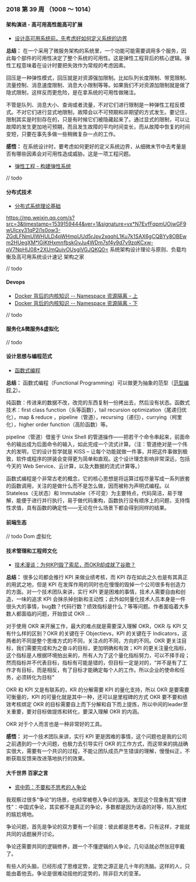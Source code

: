 
### 2018 第 39 周 （1008 ～ 1014）

#### 架构演进 - 高可用高性能高可扩展

- [设计高可用系统前，先考虑好如何定义系统的边界](https://mp.weixin.qq.com/s/_FkBJLKSDjwC_gwlHbTOJQ)

**总结：** 在一个采用了微服务架构的系统里，一个功能可能需要调用多个服务，因此每个部件的可用性决定了整个系统的可用性。这是弹性工程背后的核心逻辑。弹性工程意味着在设计时要把失效作为常规的考虑因素。

回压是一种弹性模式，回压就是对资源强加限制。比如队列长度限制、带宽限制、流量控制、消息速度限制、消息大小限制等等。如果我们不对资源加限制就是做了隐式限制，这样反而更危险，是在拿系统的可用性做赌注。

不管是队列、消息大小、查询或者流量，不对它们进行限制是一种弹性工程反模式。不对它们进行显式地限制，故障会以不可预期和非期望的方式发生。要记住，限制其实是时刻存在的，只是有时候它们被隐藏起来了。通过显式的限制，可以让故障的发生更加地可预期，而且发生故障的平均时间变长，而从故障中恢复的时间变短，只要在事先多做一些稍微复杂一点的工作。

**感悟：** 在系统设计时，要考虑如何更好的定义系统边界，从细微末节中去考量是否有哪些因素会对可用性造成威胁。这是一项工程问题。


- [弹性工程 - 构建弹性系统](http://www.itdks.com/course/796)

// todo

#### 分布式技术

- [分布式系统理论基础](https://mp.weixin.qq.com/s/p4PEZPjxJyYXKpkCCdShbw)

https://mp.weixin.qq.com/s?src=3&timestamp=1539159444&ver=1&signature=vx*N7EvfFqpmUOjwGF9wUIcxy31qP2i1s0ow3-ZGdLFNmUIWHULD4pWHmpUUd5rJpv2xqqhL1Ku7k1SAX6gCQBYy8OBEwm2HUegXM*lGiKtHxmnfbskGvJu4WDm7sf4y9d7v9zqKCxw-pV7NpHlJ08*2XUmQuivOUsgiVGJQKQ0=  系统架构设计理论与原则、负载均衡及高可用系统设计速记  架构之家

// todo


#### Devops

- [Docker 背后的内核知识 -- Namespace 资源隔离 - 上](http://dwz.cn/4W0izO)
- [Docker 背后的内核知识 -- Namespace 资源隔离 - 下](http://dwz.cn/4WLWEb)

// todo

#### 服务化&微服务&虚拟化

// todo

#### 设计思想与编程范式

-  [函数式编程](https://mp.weixin.qq.com/s/T4MuHWgB3Ydq9mXco962ng)

**总结：** 函数式编程（Functional Programming）可以做更为抽象的范型（[范型编程](https://en.wikipedia.org/wiki/Generic_programming),[2](https://blog.csdn.net/pongba/article/details/2544894)）。

纯函数：传进来的数据不改，改完的东西复制一份拷出去，然后没有状态。函数式技术：first class function（头等函数），tail recursion optimization（尾递归优化），map & reduce ，pipeline（管道），recursing（递归），currying（柯里化），higher order function（高阶函数）等。

pipeline（管道）借鉴于 Unix Shell 的管道操作——把若干个命令串起来，前面命令的输出成为后面命令的输入，如此完成一个流式计算。（注：管道绝对是一个伟大的发明，它的设计哲学就是 KISS – 让每个功能就做一件事，并把这件事做到极致，软件或程序的拼装会变得更为简单和直观。这个设计理念影响非常深远，包括今天的 Web Service、云计算，以及大数据的流式计算等。）

函数式编程是个非常古老的概念，它的核心思想是将运算过程尽量写成一系列嵌套的函数调用，关注的是做什么而不是怎么做，因而被称为声明式编程。以 Stateless（无状态）和 Immutable（不可变）为主要特点，代码简洁，易于理解，能便于进行并行执行，易于做代码重构，函数执行没有顺序上的问题，支持惰性求值，具有函数的确定性——无论在什么场景下都会得到同样的结果。

#### 前端生态

// todo  Dom 虚拟化

#### 技术管理和工程师文化

- [技术漫谈：为何KPI毁了索尼，而OKR却成就了谷歌？](https://mp.weixin.qq.com/s/QBmbTu40psN0eaRyIa9MmQ)

**总结：** 很多公司都会推行 KPI 来做业绩考核，而 KPI 存在如此之久也是有其真正的用武之地，但是 KPI 在发挥作用的同时也在慢慢的毁掉一个公司很多有创造力的方面。对一个技术团队来讲，实行 KPI 更是困难的事情，技术人需要自由和创造，一味的追求 KPI 会抹杀掉创新和主动性；此外如何量化技术人员本身是一件很头大的事情，bug数？代码行数？绩效指标是什么？等等问题。作者面临着大多数人都面临的问题，开始尝试 OKR ...

对于使用 OKR 来开展工作，最大的难点就是需要深入理解 OKR，OKR 与 KPI 又有什么样的区别？OKR 的关键在于 Objectievs，KPI 的关键在于 Indicators，这两者的不同是整个思维方式的不同，关注点的不同，方向的不同。OKR 更关注目标，我们需要完成和为之奋斗的目标，更加明确和有效；KPI 的更关注量化指标，这个指标是人根据环境拍出来的，所有人为了这个量化指标努力，可以不择手段；然而指标并不代表目标，指标有可能是错的，但目标一定是对的，“并不是有了工作才有目标，而是相反，有了目标才能确定每个人的工作。所以企业的使命和任务，必须转化为目标”

OKR 和 KPI 又是有联系的，KR 的分解需要 KPI 的量化支持，所以 OKR 是要需要可衡量的，KPI 的可量化就是其中一种，还可以是里程碑的方式
OKR 要不要和绩效考核绑定
OKR 的目标需要自上而下分解和自下而上提炼，所以中间的leader至关重要，要对目标做提炼和转化，要深入理解 OKR 的内涵。

OKR 对于个人而言也是一种非常好的工具。


**感悟：** 对一个技术团队来讲，实行 KPI 更是困难的事情，这个问题也是我的公司之前遇到的一个大问题，也极力去引导实行 OKR 的工作方式，而这带来的挑战确实很大，需要有一个共识的过程，不能让团队成员产生错误的理解，慢慢纠正，不断获取反馈来改进落地执行的效果。

#### 大千世界 百家之言

- [资中筠：不要和不思考的人争论](https://mp.weixin.qq.com/s/f_7_8Qidu_X5IyJ1l2JSKA)

我观察过很多“争论”的场景，也经常被卷入争论的漩涡。发现这个现象有其“规律性”：中国式争论，其实都不是真正的争论，多数都是因为话语的对等，陷入抬杠的尴尬境地。

争论问题，首先是争论的双方要有一个前提：彼此都是思考者。只有这样，才能就共同的话题展开讨论。

争论还需要共同的逻辑修养，跟一个不懂逻辑的人争论，几句话就必然张冠李戴了。

有些人的头脑，已经形成了思维定势，定势之源正是几十年的洗脑。这样的人，只能由着他去。争论是很难动摇他的定势的，除非巨大的变革。
